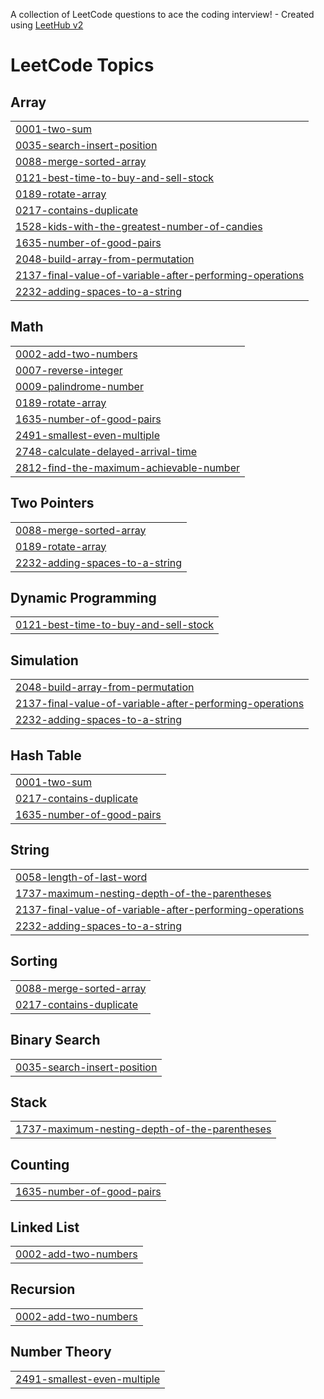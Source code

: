 A collection of LeetCode questions to ace the coding interview! - Created using [LeetHub v2](https://github.com/arunbhardwaj/LeetHub-2.0)
<!---LeetCode Topics Start-->
# LeetCode Topics
## Array
|  |
| ------- |
| [0001-two-sum](https://github.com/Amaljith34/leetcode/tree/master/0001-two-sum) |
| [0035-search-insert-position](https://github.com/Amaljith34/leetcode/tree/master/0035-search-insert-position) |
| [0088-merge-sorted-array](https://github.com/Amaljith34/leetcode/tree/master/0088-merge-sorted-array) |
| [0121-best-time-to-buy-and-sell-stock](https://github.com/Amaljith34/leetcode/tree/master/0121-best-time-to-buy-and-sell-stock) |
| [0189-rotate-array](https://github.com/Amaljith34/leetcode/tree/master/0189-rotate-array) |
| [0217-contains-duplicate](https://github.com/Amaljith34/leetcode/tree/master/0217-contains-duplicate) |
| [1528-kids-with-the-greatest-number-of-candies](https://github.com/Amaljith34/leetcode/tree/master/1528-kids-with-the-greatest-number-of-candies) |
| [1635-number-of-good-pairs](https://github.com/Amaljith34/leetcode/tree/master/1635-number-of-good-pairs) |
| [2048-build-array-from-permutation](https://github.com/Amaljith34/leetcode/tree/master/2048-build-array-from-permutation) |
| [2137-final-value-of-variable-after-performing-operations](https://github.com/Amaljith34/leetcode/tree/master/2137-final-value-of-variable-after-performing-operations) |
| [2232-adding-spaces-to-a-string](https://github.com/Amaljith34/leetcode/tree/master/2232-adding-spaces-to-a-string) |
## Math
|  |
| ------- |
| [0002-add-two-numbers](https://github.com/Amaljith34/leetcode/tree/master/0002-add-two-numbers) |
| [0007-reverse-integer](https://github.com/Amaljith34/leetcode/tree/master/0007-reverse-integer) |
| [0009-palindrome-number](https://github.com/Amaljith34/leetcode/tree/master/0009-palindrome-number) |
| [0189-rotate-array](https://github.com/Amaljith34/leetcode/tree/master/0189-rotate-array) |
| [1635-number-of-good-pairs](https://github.com/Amaljith34/leetcode/tree/master/1635-number-of-good-pairs) |
| [2491-smallest-even-multiple](https://github.com/Amaljith34/leetcode/tree/master/2491-smallest-even-multiple) |
| [2748-calculate-delayed-arrival-time](https://github.com/Amaljith34/leetcode/tree/master/2748-calculate-delayed-arrival-time) |
| [2812-find-the-maximum-achievable-number](https://github.com/Amaljith34/leetcode/tree/master/2812-find-the-maximum-achievable-number) |
## Two Pointers
|  |
| ------- |
| [0088-merge-sorted-array](https://github.com/Amaljith34/leetcode/tree/master/0088-merge-sorted-array) |
| [0189-rotate-array](https://github.com/Amaljith34/leetcode/tree/master/0189-rotate-array) |
| [2232-adding-spaces-to-a-string](https://github.com/Amaljith34/leetcode/tree/master/2232-adding-spaces-to-a-string) |
## Dynamic Programming
|  |
| ------- |
| [0121-best-time-to-buy-and-sell-stock](https://github.com/Amaljith34/leetcode/tree/master/0121-best-time-to-buy-and-sell-stock) |
## Simulation
|  |
| ------- |
| [2048-build-array-from-permutation](https://github.com/Amaljith34/leetcode/tree/master/2048-build-array-from-permutation) |
| [2137-final-value-of-variable-after-performing-operations](https://github.com/Amaljith34/leetcode/tree/master/2137-final-value-of-variable-after-performing-operations) |
| [2232-adding-spaces-to-a-string](https://github.com/Amaljith34/leetcode/tree/master/2232-adding-spaces-to-a-string) |
## Hash Table
|  |
| ------- |
| [0001-two-sum](https://github.com/Amaljith34/leetcode/tree/master/0001-two-sum) |
| [0217-contains-duplicate](https://github.com/Amaljith34/leetcode/tree/master/0217-contains-duplicate) |
| [1635-number-of-good-pairs](https://github.com/Amaljith34/leetcode/tree/master/1635-number-of-good-pairs) |
## String
|  |
| ------- |
| [0058-length-of-last-word](https://github.com/Amaljith34/leetcode/tree/master/0058-length-of-last-word) |
| [1737-maximum-nesting-depth-of-the-parentheses](https://github.com/Amaljith34/leetcode/tree/master/1737-maximum-nesting-depth-of-the-parentheses) |
| [2137-final-value-of-variable-after-performing-operations](https://github.com/Amaljith34/leetcode/tree/master/2137-final-value-of-variable-after-performing-operations) |
| [2232-adding-spaces-to-a-string](https://github.com/Amaljith34/leetcode/tree/master/2232-adding-spaces-to-a-string) |
## Sorting
|  |
| ------- |
| [0088-merge-sorted-array](https://github.com/Amaljith34/leetcode/tree/master/0088-merge-sorted-array) |
| [0217-contains-duplicate](https://github.com/Amaljith34/leetcode/tree/master/0217-contains-duplicate) |
## Binary Search
|  |
| ------- |
| [0035-search-insert-position](https://github.com/Amaljith34/leetcode/tree/master/0035-search-insert-position) |
## Stack
|  |
| ------- |
| [1737-maximum-nesting-depth-of-the-parentheses](https://github.com/Amaljith34/leetcode/tree/master/1737-maximum-nesting-depth-of-the-parentheses) |
## Counting
|  |
| ------- |
| [1635-number-of-good-pairs](https://github.com/Amaljith34/leetcode/tree/master/1635-number-of-good-pairs) |
## Linked List
|  |
| ------- |
| [0002-add-two-numbers](https://github.com/Amaljith34/leetcode/tree/master/0002-add-two-numbers) |
## Recursion
|  |
| ------- |
| [0002-add-two-numbers](https://github.com/Amaljith34/leetcode/tree/master/0002-add-two-numbers) |
## Number Theory
|  |
| ------- |
| [2491-smallest-even-multiple](https://github.com/Amaljith34/leetcode/tree/master/2491-smallest-even-multiple) |
<!---LeetCode Topics End-->